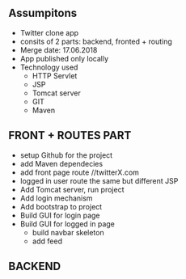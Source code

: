 ## Assumpitons
  - Twitter clone app
  - consits of 2 parts: backend, fronted + routing
  - Merge date: 17.06.2018
  - App published only locally
  - Technology used
    - HTTP Servlet
    - JSP
    - Tomcat server
    - GIT
    - Maven

## FRONT + ROUTES PART
  - setup Github for the project
  - add Maven dependecies
  - add front page route //twitterX.com
  - logged in user route the same but different JSP
  - Add Tomcat server, run project
  - Add login mechanism
  - Add bootstrap to project
  - Build GUI for login page
  - Build GUI for logged in page
    - build navbar skeleton
    - add feed

## BACKEND